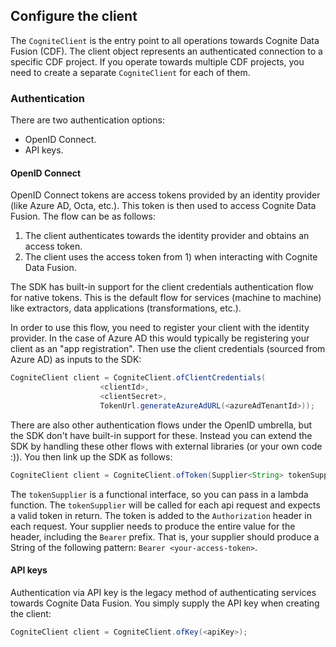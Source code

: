 ## Configure the client

The `CogniteClient` is the entry point to all operations towards Cognite Data Fusion (CDF). The client object represents 
an authenticated connection to a specific CDF project. If you operate towards multiple CDF projects, you need to 
create a separate `CogniteClient` for each of them. 

### Authentication

There are two authentication options:
- OpenID Connect.
- API keys.

#### OpenID Connect

OpenID Connect tokens are access tokens provided by an identity provider (like Azure AD, Octa, etc.). This token 
is then used to access Cognite Data Fusion. The flow can be as follows:
1) The client authenticates towards the identity provider and obtains an access token.
2) The client uses the access token from 1) when interacting with Cognite Data Fusion.

The SDK has built-in support for the client credentials authentication flow for native tokens. This is the 
default flow for services (machine to machine) like extractors, data applications (transformations, etc.). 

In order to use this flow, you need to register your client with the identity provider. In the case of Azure AD 
this would typically be registering your client as an "app registration". Then use the client credentials (sourced 
from Azure AD) as inputs to the SDK:
```java
CogniteClient client = CogniteClient.ofClientCredentials(
                    <clientId>,
                    <clientSecret>,
                    TokenUrl.generateAzureAdURL(<azureAdTenantId>));
```

There are also other authentication flows under the OpenID umbrella, but the SDK don't have built-in 
support for these. Instead you can extend the SDK by handling these other flows with external libraries
(or your own code :)). You then link up the SDK as follows:
```java
CogniteClient client = CogniteClient.ofToken(Supplier<String> tokenSupplier);
```
The `tokenSupplier` is a functional interface, so you can pass in a lambda function. The `tokenSupplier`
will be called for each api request and expects a valid token in return. The token is added to
the `Authorization` header in each request. Your supplier needs to produce the entire value for 
the header, including the `Bearer` prefix. That is, your supplier should produce a String
of the following pattern: `Bearer <your-access-token>`.

#### API keys

Authentication via API key is the legacy method of authenticating services towards Cognite Data Fusion.
You simply supply the API key when creating the client:
```java
CogniteClient client = CogniteClient.ofKey(<apiKey>);
```
